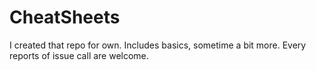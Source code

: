 # CheatSheets
I created that repo for own. Includes basics, sometime a bit more. Every reports of issue call are welcome.
